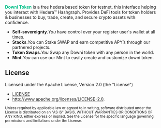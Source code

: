 <font color="#00BE87">**Downi Token**</font> is a free hedera based token for testnet, this
interface helping you interact with Hedera™ Hashgraph. Provides DeFi tools for token holders & businesses to buy, trade, create, and secure crypto assets with confidence.

- **Self-sovereignty**._You_ have control over your register user's wallet at all times.
- **Stacks**._You_ can Stake SWAP and earn competitive APY’s through our partnered projects.
- **Token Swaps**._You_ Swap any Downi token with any person in the world.
- **Mint**._You_ can use our Mint to easily create and customize downi token.

## License

Licensed under the Apache License, Version 2.0 (the "License")

-   [LICENSE](LICENSE)
-   http://www.apache.org/licenses/LICENSE-2.0.

<sub>
Unless required by applicable law or agreed to in writing, software distributed under the License is distributed on an "AS IS" BASIS, WITHOUT WARRANTIES OR CONDITIONS OF ANY KIND, either express or implied. See the License for the specific language governing permissions and limitations under the License.
</sub>
